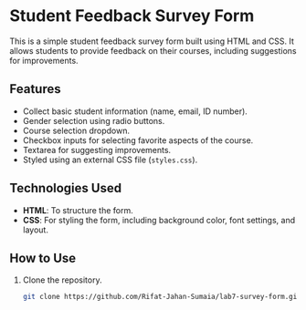 # Student Feedback Survey Form

This is a simple student feedback survey form built using HTML and CSS. It allows students to provide feedback on their courses, including suggestions for improvements.

## Features

- Collect basic student information (name, email, ID number).
- Gender selection using radio buttons.
- Course selection dropdown.
- Checkbox inputs for selecting favorite aspects of the course.
- Textarea for suggesting improvements.
- Styled using an external CSS file (`styles.css`).

## Technologies Used

- **HTML**: To structure the form.
- **CSS**: For styling the form, including background color, font settings, and layout.

## How to Use

1. Clone the repository.
   ```bash
   git clone https://github.com/Rifat-Jahan-Sumaia/lab7-survey-form.git
